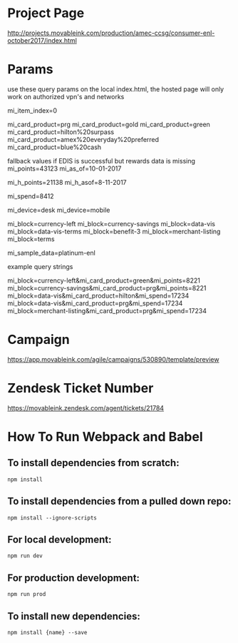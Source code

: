 # Project Page
http://projects.movableink.com/production/amec-ccsg/consumer-enl-october2017/index.html


# Params

use these query params on the local index.html, the hosted page will only work
on authorized vpn's and networks

mi_item_index=0

mi_card_product=prg
mi_card_product=gold
mi_card_product=green
mi_card_product=hilton%20surpass
mi_card_product=amex%20everyday%20preferred
mi_card_product=blue%20cash

fallback values if EDIS is successful but rewards data is missing
mi_points=43123
mi_as_of=10-01-2017

mi_h_points=21138
mi_h_asof=8-11-2017

mi_spend=8412

mi_device=desk
mi_device=mobile

mi_block=currency-left
mi_block=currency-savings
mi_block=data-vis
mi_block=data-vis-terms
mi_block=benefit-3
mi_block=merchant-listing
mi_block=terms

mi_sample_data=platinum-enl

example query strings

mi_block=currency-left&mi_card_product=green&mi_points=8221
mi_block=currency-savings&mi_card_product=prg&mi_points=8221
mi_block=data-vis&mi_card_product=hilton&mi_spend=17234
mi_block=data-vis&mi_card_product=prg&mi_spend=17234
mi_block=merchant-listing&mi_card_product=prg&mi_spend=17234

# Campaign
https://app.movableink.com/agile/campaigns/530890/template/preview


# Zendesk Ticket Number
https://movableink.zendesk.com/agent/tickets/21784


# How To Run Webpack and Babel

## To install dependencies from scratch:

```
npm install
```

## To install dependencies from a pulled down repo:

```
npm install --ignore-scripts
```

## For local development:

```
npm run dev
```

## For production development:

```
npm run prod
```

## To install new dependencies:

```
npm install {name} --save
```
